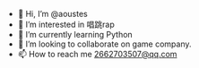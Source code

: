 - 👋 Hi, I’m @aoustes
- 👀 I’m interested in 唱跳rap
- 🌱 I’m currently learning Python
- 💞️ I’m looking to collaborate on game company.
- 📫 How to reach me 2662703507@qq.com

<!---
aoustes/aoustes is a ✨ special ✨ repository because its `aoustes.md` (this file) appears on your GitHub profile.
You can click the Preview link to take a look at your changes.
--->
